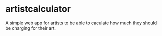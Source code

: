 # artistcalculator

A simple web app for artists to be able to caculate how much they should be charging for their art.
